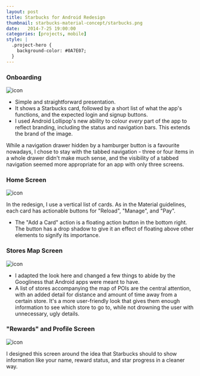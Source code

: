 ```yaml
---
layout: post
title: Starbucks for Android Redesign
thumbnail: starbucks-material-concept/starbucks.png
date:   2014-7-25 19:00:00
categories: [projects, mobile]
style: |
  .project-hero {
    background-color: #0A7E07;
  }
---
```


### Onboarding

![icon](/images/projects/starbucks-material-concept/onboarding.png)

- Simple and straightforward presentation.
- It shows a Starbucks card, followed by a short list of what the app's functions, and the expected login and signup buttons.
- I used Android Lollipop's new ability to colour _every_ part of the app to reflect branding, including the status and navigation bars. This extends the brand of the image.

While a navigation drawer hidden by a hamburger button is a favourite nowadays, I chose to stay with the tabbed navigation - three or four items in a whole drawer didn't make much sense, and the visibility of a tabbed navigation seemed more appropriate for an app with only three screens.

### Home Screen

![icon](/images/projects/starbucks-material-concept/home.png)

In the redesign, I use a vertical list of cards. As in the Material guidelines, each card has actionable buttons for "Reload", "Manage", and "Pay".

- The "Add a Card" action is a floating action button in the bottom right. The button has a drop shadow to give it an effect of floating above other elements to signify its importance.


### Stores Map Screen

![icon](/images/projects/starbucks-material-concept/stores.png)

- I adapted the look here and changed a few things to abide by the Googliness that Android apps were meant to have.
- A list of stores accompanying the map of POIs are the central attention, with an added detail for distance and amount of time away from a certain store. It's a more user-friendly look that gives them enough information to see which store to go to, while not drowning the user with unnecessary, ugly details.

### "Rewards" and Profile Screen

![icon](/images/projects/starbucks-material-concept/profile.png)

I designed this screen around the idea that Starbucks should to show information like your name, reward status, and star progress in a cleaner way.
